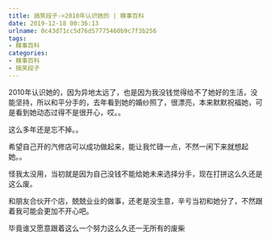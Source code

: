 ```yaml
---
title: 搞笑段子->2010年认识她的 | 糗事百科
date: 2019-12-18 00:36:13
urlname: 0c43d71cc5d76d57775460b9c7f3b256
tags: 
- 糗事百科
categories:
- 糗事百科
- 搞笑段子
---
```

2010年认识她的，因为异地太远了，也是因为我没钱觉得给不了她好的生活，没能坚持，所以和平分手的，去年看到她的婚纱照了，很漂亮，本来默默祝福她，可是看到她动态过得不是很开心，哎。。

这么多年还是忘不掉。。

希望自己开的汽修店可以成功做起来，能让我忙碌一点，不然一闲下来就想起她。。

怪我太没用，当初就是因为自己没钱不能给她未来选择分手，现在打拼这么久还是这么废。

和朋友合伙开个店，兢兢业业的做事，还老是没生意，辛亏当初和她分了，不然跟着我可能会更加不开心吧。

毕竟谁又愿意跟着这么一个努力这么久还一无所有的废柴


